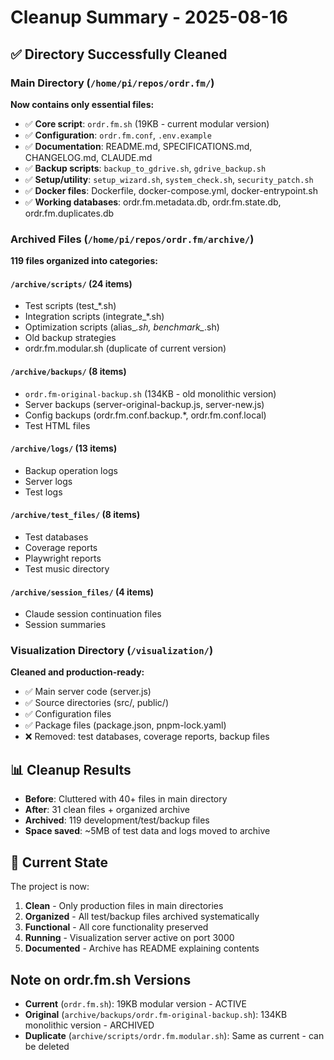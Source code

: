 # Cleanup Summary - 2025-08-16

## ✅ Directory Successfully Cleaned

### Main Directory (`/home/pi/repos/ordr.fm/`)
**Now contains only essential files:**
- ✅ **Core script**: `ordr.fm.sh` (19KB - current modular version)
- ✅ **Configuration**: `ordr.fm.conf`, `.env.example`
- ✅ **Documentation**: README.md, SPECIFICATIONS.md, CHANGELOG.md, CLAUDE.md
- ✅ **Backup scripts**: `backup_to_gdrive.sh`, `gdrive_backup.sh`
- ✅ **Setup/utility**: `setup_wizard.sh`, `system_check.sh`, `security_patch.sh`
- ✅ **Docker files**: Dockerfile, docker-compose.yml, docker-entrypoint.sh
- ✅ **Working databases**: ordr.fm.metadata.db, ordr.fm.state.db, ordr.fm.duplicates.db

### Archived Files (`/home/pi/repos/ordr.fm/archive/`)
**119 files organized into categories:**

#### `/archive/scripts/` (24 items)
- Test scripts (test_*.sh)
- Integration scripts (integrate_*.sh)
- Optimization scripts (alias_*.sh, benchmark_*.sh)
- Old backup strategies
- ordr.fm.modular.sh (duplicate of current version)

#### `/archive/backups/` (8 items)
- `ordr.fm-original-backup.sh` (134KB - old monolithic version)
- Server backups (server-original-backup.js, server-new.js)
- Config backups (ordr.fm.conf.backup.*, ordr.fm.conf.local)
- Test HTML files

#### `/archive/logs/` (13 items)
- Backup operation logs
- Server logs
- Test logs

#### `/archive/test_files/` (8 items)
- Test databases
- Coverage reports
- Playwright reports
- Test music directory

#### `/archive/session_files/` (4 items)
- Claude session continuation files
- Session summaries

### Visualization Directory (`/visualization/`)
**Cleaned and production-ready:**
- ✅ Main server code (server.js)
- ✅ Source directories (src/, public/)
- ✅ Configuration files
- ✅ Package files (package.json, pnpm-lock.yaml)
- ❌ Removed: test databases, coverage reports, backup files

## 📊 Cleanup Results

- **Before**: Cluttered with 40+ files in main directory
- **After**: 31 clean files + organized archive
- **Archived**: 119 development/test/backup files
- **Space saved**: ~5MB of test data and logs moved to archive

## 🎯 Current State

The project is now:
1. **Clean** - Only production files in main directories
2. **Organized** - All test/backup files archived systematically  
3. **Functional** - All core functionality preserved
4. **Running** - Visualization server active on port 3000
5. **Documented** - Archive has README explaining contents

## Note on ordr.fm.sh Versions

- **Current** (`ordr.fm.sh`): 19KB modular version - ACTIVE
- **Original** (`archive/backups/ordr.fm-original-backup.sh`): 134KB monolithic version - ARCHIVED
- **Duplicate** (`archive/scripts/ordr.fm.modular.sh`): Same as current - can be deleted